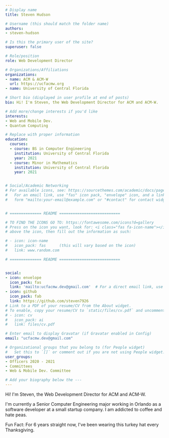```yaml
---
# Display name
title: Steven Hudson

# Username (this should match the folder name)
authors:
- steven-hudson

# Is this the primary user of the site?
superuser: false

# Role/position
role: Web Development Director

# Organizations/Affiliations
organizations:
- name: ACM & ACM-W
  url: https://ucfacmw.org
- name: University of Central Florida

# Short bio (displayed in user profile at end of posts)
bio: Hi! I'm Steven, the Web Development Director for ACM and ACM-W.

# Add more/change interests if you'd like
interests:
- Web and Mobile Dev.
- Quantum Computing

# Replace with proper information
education:
  courses:
  - course: BS in Computer Engineering
    institution: University of Central Florida
    year: 2021
  - course: Minor in Mathematics
    institution: University of Central Florida
    year: 2021


# Social/Academic Networking
# For available icons, see: https://sourcethemes.com/academic/docs/page-builder/#icons
#   For an email link, use "fas" icon pack, "envelope" icon, and a link in the
#   form "mailto:your-email@example.com" or "#contact" for contact widget.


# ============== README ===========================

# TO FIND THE ICONS GO TO: https://fontawesome.com/icons?d=gallery
# Press on the icon you want, look for: <i class="fas fa-icon-name"></i> 
# above the icon, then fill out the information as such:

# - icon: icon-name
#   icon_pack: fas      (this will vary based on the icon)
#   link: www.random.com

# ============== README ===========================


social:
- icon: envelope
  icon_pack: fas
  link: 'mailto:ucfacmw.dev@gmail.com'  # For a direct email link, use "mailto:test@example.org".
- icon: github
  icon_pack: fab
  link: https://github.com/steven7926
# Link to a PDF of your resume/CV from the About widget.
# To enable, copy your resume/CV to `static/files/cv.pdf` and uncomment the lines below.
# - icon: cv
#   icon_pack: ai
#   link: files/cv.pdf

# Enter email to display Gravatar (if Gravatar enabled in Config)
email: "ucfacmw.dev@gmail.com"

# Organizational groups that you belong to (for People widget)
#   Set this to `[]` or comment out if you are not using People widget.
user_groups:
- Officers 2020 - 2021
- Committees
- Web & Mobile Dev. Committee

# Add your biography below the ---
---
```

Hi! I'm Steven, the Web Development Director for ACM and ACM-W.

I'm currently a Senior Computer Engineering major working in Orlando as a software developer at a small startup company. I am addicted to coffee and hate peas.

Fun Fact: For 6 years straight now, I've been wearing this turkey hat every Thanksgiving.